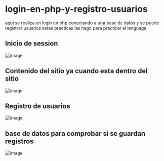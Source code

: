 # login-en-php-y-registro-usuarios
aqui se realiza un login en php conectando a una base de datos y se puede registrar usuarios estas practicas las hago para practicar el lenguage

## Inicio de session 
![image](https://user-images.githubusercontent.com/57459718/93818038-71b38e80-fc1f-11ea-8e00-1b5470d06d31.png)
## Contenido del sitio ya cuando esta dentro del sitio
![image](https://user-images.githubusercontent.com/57459718/93818074-8132d780-fc1f-11ea-9974-c56d09c8f722.png)
## Registro de usuarios
![image](https://user-images.githubusercontent.com/57459718/93818184-a7f10e00-fc1f-11ea-818c-a6ce44ab522e.png)
## base de datos para comprobar si se guardan registros
![image](https://user-images.githubusercontent.com/57459718/93818229-b63f2a00-fc1f-11ea-8184-a3fd90470646.png)


